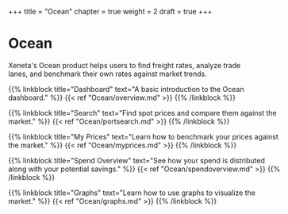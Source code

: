 +++
title = "Ocean"
chapter = true
weight = 2
draft = true
+++

# Ocean

Xeneta's Ocean product helps users to find freight rates, analyze trade lanes, and benchmark their own rates against market trends.

<div style="margin:0 auto;width:550px;">

{{% linkblock title="Dashboard" text="A basic introduction to the Ocean dashboard." %}} {{< ref "Ocean/overview.md" >}} {{% /linkblock %}}

{{% linkblock title="Search" text="Find spot prices and compare them against the market." %}} {{< ref "Ocean/portsearch.md" >}} {{% /linkblock %}}

{{% linkblock title="My Prices" text="Learn how to benchmark your prices against the market." %}} {{< ref "Ocean/myprices.md" >}} {{% /linkblock %}}

{{% linkblock title="Spend Overview" text="See how your spend is distributed along with your potential savings." %}} {{< ref "Ocean/spendoverview.md" >}} {{% /linkblock %}}

{{% linkblock title="Graphs" text="Learn how to use graphs to visualize the market." %}} {{< ref "Ocean/graphs.md" >}} {{% /linkblock %}}

</div>

<div style="clear:both;"/><br>